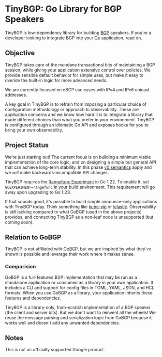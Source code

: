 # TinyBGP: Go Library for BGP Speakers

TinyBGP is low-dependency library for building
[BGP](https://en.wikipedia.org/wiki/Border_Gateway_Protocol) speakers. If you're
a developer looking to integrate BGP into your [Go](https://go.dev/)
application, read on.

## Objective

TinyBGP takes care of the mundane transactional bits of maintaining a BGP
session, while giving your application extensive control over policies. We
provide sensible default behavior for simple uses, but make it easy to overide
the built-in logic for more advanced needs.

We are currently focused on eBGP use cases with IPv4 and IPv6 unicast addresses.

A key goal in TinyBGP is to refrain from imposing a particular choice of
configuration methodology or approach to observability. These are application
concerns and we know how hard it is to integrate a library that made different
choices than what you prefer in your environment. TinyBGP is configured through
an idiomatic Go API and exposes hooks for you to bring your own observability.

## Project Status

We're just starting out! The current focus is on building a minimum viable
implementation of the core logic, and on designing a simple but general API that
can achieve long-term stability. In this phase
[v0 semantics](https://go.dev/doc/modules/version-numbers) apply and we *will*
make backwards-incompatible API changes.

TinyBGP requires the [Rangefunc Experiment](https://go.dev/wiki/RangefuncExperiment)
in Go 1.22. To enable it, set `GOEXPERIMENT=rangefunc` in your build
environment. This requirement will go away upon upgrading to Go 1.23.

If that sounds good, it's possible to build simple announce-only applications
with TinyBGP today. Think something like [kube-vip](https://kube-vip.io/) or
[lelastic](https://github.com/linode/lelastic). Observability is still lacking
compared to what GoBGP (used in the above projects) provides, and connecting
TinyBGP as a non-leaf node is unsupported (but coming soon).

## Relation to GoBGP

TinyBGP is not affiliated with [GoBGP](https://github.com/osrg/gobgp), but we
are inspired by what they've shown is possible and leverage their work where it
makes sense.

### Comparision

GoBGP is a full-featured BGP implementation that may be run as a standalone
application or consumed as a library in your own application. It includes a CLI
and support for config files in TOML, YAML, JSON, and HCL formats. When you use
GoBGP as a library, your application inherits these features and dependencies.

TinyBGP is a library-only, from-scratch implementation of a BGP speaker (the
client and server bits). But we don't want to reinvent all the wheels! We reuse
the message parsing and serialization logic from GoBGP because it works well and
doesn't add any unwanted dependencies.

## Notes
This is not an officially supported Google product.
